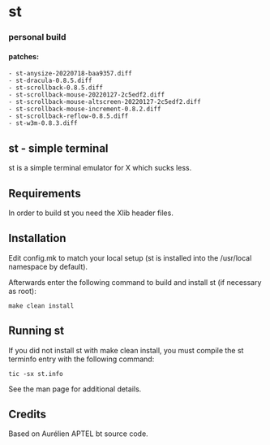 # st
### personal build

#### patches:
	- st-anysize-20220718-baa9357.diff
	- st-dracula-0.8.5.diff
	- st-scrollback-0.8.5.diff
	- st-scrollback-mouse-20220127-2c5edf2.diff
	- st-scrollback-mouse-altscreen-20220127-2c5edf2.diff
	- st-scrollback-mouse-increment-0.8.2.diff
	- st-scrollback-reflow-0.8.5.diff
	- st-w3m-0.8.3.diff

st - simple terminal
--------------------
st is a simple terminal emulator for X which sucks less.


Requirements
------------
In order to build st you need the Xlib header files.


Installation
------------
Edit config.mk to match your local setup (st is installed into
the /usr/local namespace by default).

Afterwards enter the following command to build and install st (if
necessary as root):

    make clean install


Running st
----------
If you did not install st with make clean install, you must compile
the st terminfo entry with the following command:

    tic -sx st.info

See the man page for additional details.

Credits
-------
Based on Aurélien APTEL <aurelien dot aptel at gmail dot com> bt source code.

